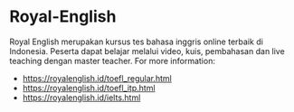 # Royal-English

Royal English merupakan kursus tes bahasa inggris online terbaik di Indonesia. Peserta dapat belajar melalui video, kuis, pembahasan dan live teaching dengan master teacher.
For more information: 
* https://royalenglish.id/toefl_regular.html
* https://royalenglish.id/toefl_itp.html
* https://royalenglish.id/ielts.html
